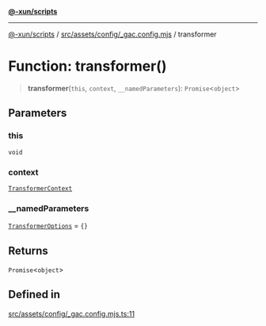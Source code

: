 [**@-xun/scripts**](../../../../../README.md)

***

[@-xun/scripts](../../../../../README.md) / [src/assets/config/\_gac.config.mjs](../README.md) / transformer

# Function: transformer()

> **transformer**(`this`, `context`, `__namedParameters`): `Promise`\<`object`\>

## Parameters

### this

`void`

### context

[`TransformerContext`](../../../type-aliases/TransformerContext.md)

### \_\_namedParameters

[`TransformerOptions`](../../../type-aliases/TransformerOptions.md) = `{}`

## Returns

`Promise`\<`object`\>

## Defined in

[src/assets/config/\_gac.config.mjs.ts:11](https://github.com/Xunnamius/xscripts/blob/2521de366121a50ffeca631b4ec62db9c60657e5/src/assets/config/_gac.config.mjs.ts#L11)
